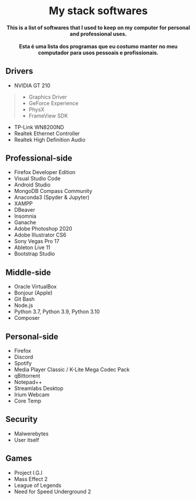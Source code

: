 <div align="center">
<h1>My stack softwares</h1>
<h4>This is a list of softwares that I used to keep on my computer for personal and professional uses.<br/><br/>
Esta é uma lista dos programas que eu costumo manter no meu computador para usos pessoais e profissionais.</h4>
</div>

## Drivers
- NVIDIA GT 210
>- Graphics Driver
>- GeForce Experience
>- PhysX
>- FrameView SDK
- TP-Link WN8200ND
- Realtek Ethernet Controller
- Realtek High Definition Audio

## Professional-side
- Firefox Developer Edition
- Visual Studio Code
- Android Studio
- MongoDB Compass Community
- Anaconda3 (Spyder & Jupyter)
- XAMPP
- DBeaver
- Insomnia
- Ganache
- Adobe Photoshop 2020
- Adobe Illustrator CS6
- Sony Vegas Pro 17
- Ableton Live 11
- Bootstrap Studio

## Middle-side
- Oracle VirtualBox
- Bonjour (Apple)
- Git Bash
- Node.js
- Python 3.7, Python 3.9, Python 3.10
- Composer

## Personal-side
- Firefox
- Discord
- Spotify
- Media Player Classic / K-Lite Mega Codec Pack
- qBittorrent
- Notepad++
- Streamlabs Desktop
- Irium Webcam
- Core Temp

## Security
- Malwerebytes
- User itself

## Games
- Project I.G.I
- Mass Effect 2
- League of Legends
- Need for Speed Underground 2
